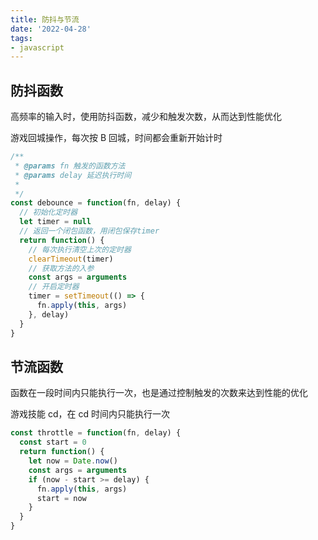 ```yaml
---
title: 防抖与节流
date: '2022-04-28'
tags:
- javascript
---
```


## 防抖函数

高频率的输入时，使用防抖函数，减少和触发次数，从而达到性能优化

游戏回城操作，每次按 B 回城，时间都会重新开始计时

```js
/**
 * @params fn 触发的函数方法
 * @params delay 延迟执行时间
 *
 */
const debounce = function(fn, delay) {
  // 初始化定时器
  let timer = null
  // 返回一个闭包函数，用闭包保存timer
  return function() {
    // 每次执行清空上次的定时器
    clearTimeout(timer)
    // 获取方法的入参
    const args = arguments
    // 开启定时器
    timer = setTimeout(() => {
      fn.apply(this, args)
    }, delay)
  }
}
```

## 节流函数

函数在一段时间内只能执行一次，也是通过控制触发的次数来达到性能的优化

游戏技能 cd，在 cd 时间内只能执行一次

```js
const throttle = function(fn, delay) {
  const start = 0
  return function() {
    let now = Date.now()
    const args = arguments
    if (now - start >= delay) {
      fn.apply(this, args)
      start = now
    }
  }
}
```

